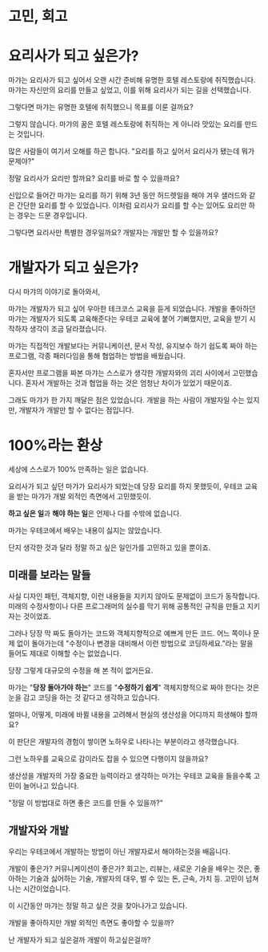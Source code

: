 # 고민, 회고

# 요리사가 되고 싶은가?

마갸는 요리사가 되고 싶어서 오랜 시간 준비해 유명한 호텔 레스토랑에 취직했습니다. 마갸는 자신만의 요리를 만들고 싶었고, 이를 위해 요리사가 되는 길을 선택했습니다.

그렇다면 마갸는 유명한 호텔에 취직했으니 목표를 이룬 걸까요?

그렇지 않습니다. 마갸의 꿈은 호텔 레스토랑에 취직하는 게 아니라 맛있는 요리를 만드는 것입니다.

많은 사람들이 여기서 오해를 하곤 합니다. "요리를 하고 싶어서 요리사가 됐는데 뭐가 문제야?"

정말 요리사가 요리만 할까요? 요리를 바로 할 수 있을까요?

신입으로 들어간 마갸는 요리를 하기 위해 3년 동안 허드렛일을 해야 겨우 샐러드와 같은 간단한 요리를 할 수 있었습니다. 이처럼 요리사가 요리를 할 수는 있어도 요리만 하는 경우는 드문 경우입니다.

그렇다면 요리사만 특별한 경우일까요? 개발자는 개발만 할 수 있을까요?

# 개발자가 되고 싶은가?

다시 마갸의 이야기로 돌아와서,

마갸는 개발자가 되고 싶어 우아한 테크코스 교육을 듣게 되었습니다. 개발을 좋아하던 마갸는 개발자가 되도록 교육해준다는 우테코 교육에 붙어 기뻐했지만, 교육을 받기 시작하자 생각이 조금 달라졌습니다.

마갸는 직접적인 개발보다는 커뮤니케이션, 문서 작성, 유지보수 하기 쉽도록 짜야 하는 프로그램, 각종 패러다임을 통해 협업하는 방법을 배웠습니다.

혼자서만 프로그램을 짜본 마갸는 스스로가 생각한 개발자와의 괴리 사이에서 고민했습니다. 혼자서 개발하는 것과 협업을 하는 것은 엄청난 차이가 있었기 때문이죠.

그래도 마갸가 한 가지 깨달은 점은 있었습니다. 개발을 하는 사람이 개발자일 수는 있지만, 개발자가 개발만 할 수 없다는 점입니다.

# 100%라는 환상

세상에 스스로가 100% 만족하는 일은 없습니다.

요리사가 되고 싶던 마갸가 요리사가 되었는데 당장 요리를 하지 못했듯이, 우테코 교육을 받는 마갸가 개발 외적인 측면에서 고민했듯이.

**하고 싶은 일**과 **해야 하는 일**은 언제나 다를 수밖에 없습니다.

마갸는 우테코에서 배우는 내용이 싫지는 않았습니다.

단지 생각한 것과 달라 정말 하고 싶은 일인가를 고민하고 있을 뿐이죠.

## 미래를 보라는 말들

사실 디자인 패턴, 객체지향, 이런 내용들을 지키지 않아도 문제없이 코드가 동작합니다. 미래의 수정사항이나 다른 프로그래머의 실수를 막기 위해 공통적인 규칙을 만들고 지키자는 것이었죠.

그러나 당장 막 짜도 돌아가는 코드와 객체지향적으로 예쁘게 만든 코드. 어느 쪽이나 문제 없이 돌아가는데 "수정이나 변경을 대비해서 이런 방법으로 코딩하세요."라는 말을 들어도 제대로 이해할 수는 없었습니다.

당장 그렇게 대규모의 수정을 해 본 적이 없거든요.

마갸는 "**당장 돌아가야 하는**" 코드를 "**수정하기 쉽게**" 객체지향적으로 짜야 한다는 것은 눈을 감고 코딩을 하는 것 같다고 생각하고 있습니다.

얼마나, 어떻게, 미래에 바뀔 내용을 고려해서 현실의 생산성을 어디까지 희생해야 할까요?

이 판단은 개발자의 경험이 쌓이면 노하우로 나타나는 부분이라고 생각했습니다.

그런 노하우를 교육으로 감이라도 잡을 수 있으면 다행이지 않을까요?

생산성을 개발자의 가장 중요한 능력이라고 생각하는 마갸는 우테코 교육을 들을수록 고민이 늘어나고 있습니다.

"정말 이 방법대로 하면 좋은 코드를 만들 수 있을까?"

## 개발자와 개발

우리는 우테코에서 개발하는 방법이 아닌 개발자로서 해야하는것을 배웁니다.

개발이 좋은가? 커뮤니케이션이 좋은가? 회고는, 리뷰는, 새로운 기술을 배우는 것은, 좋아하는 기술과 싫어하는 기술, 개발자의 대우, 벌 수 있는 돈, 근속, 가치 등. 고민이 넘쳐나는 시간이었습니다.

이 시간동안 마갸는 정말 하고 싶은 것을 찾아나가고 있습니다.

개발을 좋아하지만 개발 외적인 측면도 좋아할 수 있을까?

난 개발자가 되고 싶은걸까 개발이 하고싶은걸까?
